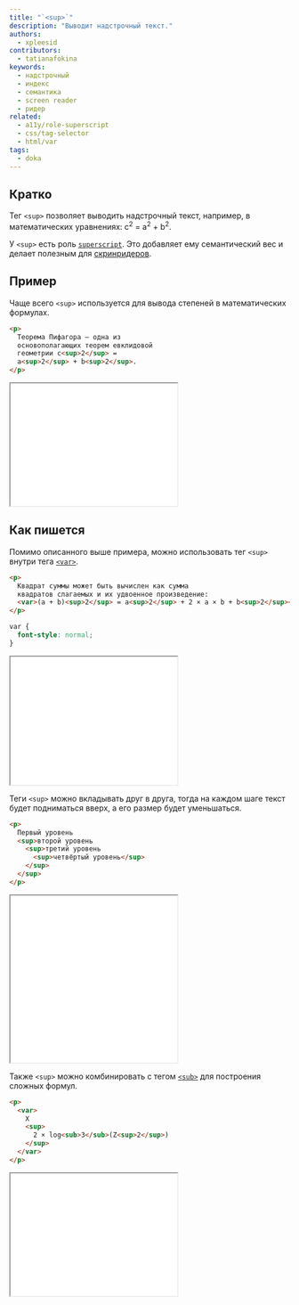 ```yaml
---
title: "`<sup>`"
description: "Выводит надстрочный текст."
authors:
  - xpleesid
contributors:
  - tatianafokina
keywords:
  - надстрочный
  - индекс
  - семантика
  - screen reader
  - ридер
related:
  - a11y/role-superscript
  - css/tag-selector
  - html/var
tags:
  - doka
---
```


## Кратко

Тег `<sup>` позволяет выводить надстрочный текст, например, в математических уравнениях: c<sup>2</sup> = a<sup>2</sup> + b<sup>2</sup>.

У `<sup>` есть роль [`superscript`](/a11y/role-superscript/). Это добавляет ему семантический вес и делает полезным для [скринридеров](/a11y/screenreaders/).

## Пример

Чаще всего `<sup>` используется для вывода степеней в математических формулах.

```html
<p>
  Теорема Пифагора — одна из
  основополагающих теорем евклидовой
  геометрии c<sup>2</sup> =
  a<sup>2</sup> + b<sup>2</sup>.
</p>
```

<iframe title="Теорема пифагора" src="demos/basic/" height="220"></iframe>

## Как пишется

Помимо описанного выше примера, можно использовать тег `<sup>` внутри тега [`<var>`](/html/var/).

```html
<p>
  Квадрат суммы может быть вычислен как сумма
  квадратов слагаемых и их удвоенное произведение:
  <var>(a + b)<sup>2</sup> = a<sup>2</sup> + 2 × a × b + b<sup>2</sup></var>
</p>
```

```css
var {
  font-style: normal;
}
```

<iframe title="Пример с математической формулой" src="demos/variables/" height="230"></iframe>

Теги `<sup>` можно вкладывать друг в друга, тогда на каждом шаге текст будет подниматься вверх, а его размер будет уменьшаться.

```html
<p>
  Первый уровень
  <sup>второй уровень
    <sup>третий уровень
      <sup>четвёртый уровень</sup>
    </sup>
  </sup>
</p>
```

<iframe title="Пример с математической формулой" src="demos/nested/" height="300"></iframe>

Также `<sup>` можно комбинировать с тегом [`<sub>`](/html/sub/) для построения сложных формул.

```html
<p>
  <var>
    X
    <sup>
      2 × log<sub>3</sub>(Z<sup>2</sup>)
    </sup>
  </var>
</p>
```

<iframe title="Пример с тегом sub" src="demos/sub/" height="220"></iframe>
